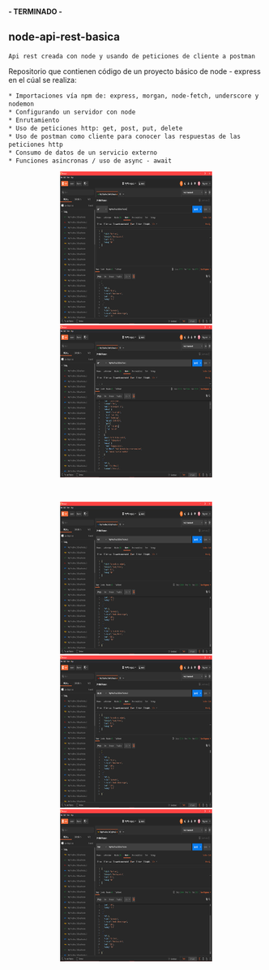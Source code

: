
#### - TERMINADO -
##  node-api-rest-basica

``` 
Api rest creada con node y usando de peticiones de cliente a postman 
```
Repositorio que contienen código de un proyecto básico de node - express en el cúal se realiza:  
              
    * Importaciones vía npm de: express, morgan, node-fetch, underscore y nodemon  
    * Configurando un servidor con node
    * Enrutamiento
    * Uso de peticiones http: get, post, put, delete
    * Uso de postman como cliente para conocer las respuestas de las peticiones http
    * Consumo de datos de un servicio externo
    * Funciones asincronas / uso de async - await  
            
<p align="center">
  <img src="img\metodo-get.png" width="300" height="300"title="metodo-get">
  <img src="img\get-users.png" width="300" height="300"alt="consultar-usuarios">
</p>
<br>
<p align="center">
<img src="img\metodo-put.png" width="300" height="300"alt="metodo-put">
<img src="img\metodo-delete.png" width="300" height="300"alt="metodo-delete">
<img src="img\metodp-post.png" width="300" height="300"alt="metodo-post">
</p>
